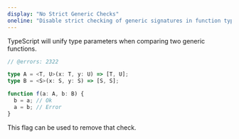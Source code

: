 ```yaml
---
display: "No Strict Generic Checks"
oneline: "Disable strict checking of generic signatures in function types."
---
```


TypeScript will unify type parameters when comparing two generic functions.

```ts twoslash
// @errors: 2322

type A = <T, U>(x: T, y: U) => [T, U];
type B = <S>(x: S, y: S) => [S, S];

function f(a: A, b: B) {
  b = a; // Ok
  a = b; // Error
}
```

This flag can be used to remove that check.
